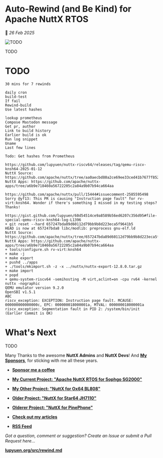 # Auto-Rewind (and Be Kind) for Apache NuttX RTOS

📝 _26 Feb 2025_

![TODO](https://lupyuen.github.io/images/rewind-title.jpg)

TODO

# TODO

```text
30 mins for 7 rewinds

daily cron
build-test
If fail
Rewind-build
Use latest hashes

lookup prometheus
Compose Mastodon message 
Get pr, author 
Link to build history 
Earlier build is ok
Run log snippet 
Uname
Last few lines

Todo: Get hashes from Prometheus 

https://github.com/lupyuen/nuttx-riscv64/releases/tag/qemu-riscv-knsh64-2025-01-12
NuttX Source: https://github.com/apache/nuttx/tree/aa0aecbd80a2ce69ee33ced41b7677f8521acd43
NuttX Apps: https://github.com/apache/nuttx-apps/tree/a6b9e718460a56722205c2a84a9b07b94ca664aa

https://github.com/apache/nuttx/pull/15444#issuecomment-2585595498
Sorry @yf13: This PR is causing "Instruction page fault" for rv-virt:knsh64. Wonder if there's something I missed in my testing steps? Thanks!

https://gist.github.com/lupyuen/60d54514ce9a8589b56ed6207c356d95#file-special-qemu-riscv-knsh64-log-L1396
+ git reset --hard 657247bda89d60112d79bb9b8d223eca5f9641b5
HEAD is now at 657247bda8 libc/modlib: preprocess gnu-elf.ld
NuttX Source: https://github.com/apache/nuttx/tree/657247bda89d60112d79bb9b8d223eca5f9641b5
NuttX Apps: https://github.com/apache/nuttx-apps/tree/a6b9e718460a56722205c2a84a9b07b94ca664aa
+ tools/configure.sh rv-virt:knsh64
+ make -j
+ make export
+ pushd ../apps
+ ./tools/mkimport.sh -z -x ../nuttx/nuttx-export-12.8.0.tar.gz
+ make import
+ popd
+ qemu-system-riscv64 -semihosting -M virt,aclint=on -cpu rv64 -kernel nuttx -nographic
QEMU emulator version 9.2.0
OpenSBI v1.5.1
ABC
riscv_exception: EXCEPTION: Instruction page fault. MCAUSE: 000000000000000c, EPC: 000000018000001a, MTVAL: 000000018000001a
riscv_exception: Segmentation fault in PID 2: /system/bin/init
(Earlier Commit is OK)
```

# What's Next

TODO

Many Thanks to the awesome __NuttX Admins__ and __NuttX Devs__! And [__My Sponsors__](https://lupyuen.org/articles/sponsor), for sticking with me all these years.

- [__Sponsor me a coffee__](https://lupyuen.org/articles/sponsor)

- [__My Current Project: "Apache NuttX RTOS for Sophgo SG2000"__](https://nuttx-forge.org/lupyuen/nuttx-sg2000)

- [__My Other Project: "NuttX for Ox64 BL808"__](https://nuttx-forge.org/lupyuen/nuttx-ox64)

- [__Older Project: "NuttX for Star64 JH7110"__](https://nuttx-forge.org/lupyuen/nuttx-star64)

- [__Olderer Project: "NuttX for PinePhone"__](https://nuttx-forge.org/lupyuen/pinephone-nuttx)

- [__Check out my articles__](https://lupyuen.org)

- [__RSS Feed__](https://lupyuen.org/rss.xml)

_Got a question, comment or suggestion? Create an Issue or submit a Pull Request here..._

[__lupyuen.org/src/rewind.md__](https://codeberg.org/lupyuen/lupyuen.org/src/branch/master/src/rewind.md)

